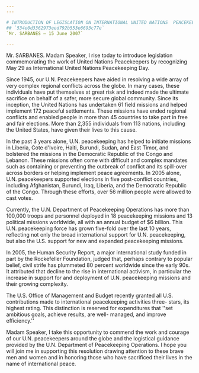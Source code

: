 ```yaml
---
---

# INTRODUCTION OF LEGISLATION ON INTERNATIONAL UNITED NATIONS  PEACEKEEPING DAY
## `534e0d3362973eed792b553e6693c77e`
`Mr. SARBANES — 15 June 2007`

---
```



Mr. SARBANES. Madam Speaker, I rise today to introduce legislation 
commemorating the work of United Nations Peacekeepers by recognizing 
May 29 as International United Nations Peacekeeping Day.

Since 1945, our U.N. Peacekeepers have aided in resolving a wide 
array of very complex regional conflicts across the globe. In many 
cases, these individuals have put themselves at great risk and indeed 
made the ultimate sacrifice on behalf of a safer, more secure global 
community. Since its inception, the United Nations has undertaken 61 
field missions and helped implement 172 peaceful settlements. These 
missions have ended regional conflicts and enabled people in more than 
45 countries to take part in free and fair elections. More than 2,355 
individuals from 113 nations, including the United States, have given 
their lives to this cause.

In the past 3 years alone, U.N. peacekeeping has helped to initiate 
missions in Liberia, Cote d'Ivoire, Haiti, Burundi, Sudan, and East 
Timor, and bolstered the missions in the Democratic Republic of the 
Congo and Lebanon. These missions often come with difficult and complex 
mandates such as containing or preventing the outbreak of conflict and 
its spill-over across borders or helping implement peace agreements. In 
2005 alone, U.N. peacekeepers supported elections in five post-conflict 
countries, including Afghanistan, Burundi, Iraq, Liberia, and the 
Democratic Republic of the Congo. Through these efforts, over 56 
million people were allowed to cast votes.

Currently, the U.N. Department of Peacekeeping Operations has more 
than 100,000 troops and personnel deployed in 18 peacekeeping missions 
and 13 political missions worldwide, all with an annual budget of $6 
billion. This U.N. peacekeeping force has grown five-fold over the last 
10 years, reflecting not only the broad international support for U.N. 
peacekeeping, but also the U.S. support for new and expanded 
peacekeeping missions.

In 2005, the Human Security Report, a major international study 
funded in part by the Rockefeller Foundation, judged that, perhaps 
contrary to popular belief, civil strife has plummeted 80 percent 
worldwide since the early 90s. It attributed that decline to the rise 
in international activism, in particular the increase in support for 
and deployment of U.N. peacekeeping missions and their growing 
complexity.

The U.S. Office of Management and Budget recently granted all U.S. 
contributions made to international peacekeeping activities three-
stars, its highest rating. This distinction is reserved for 
expenditures that ''set ambitious goals, achieve results, are well-
managed, and improve efficiency.''

Madam Speaker, I take this opportunity to commend the work and 
courage of our U.N. peacekeepers around the globe and the logistical 
guidance provided by the U.N. Department of Peacekeeping Operations. I 
hope you will join me in supporting this resolution drawing attention 
to these brave men and women and in honoring those who have sacrificed 
their lives in the name of international peace.
